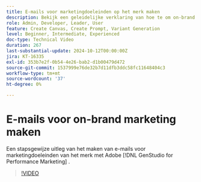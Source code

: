 ```yaml
---
title: E-mails voor marketingdoeleinden op het merk maken
description: Bekijk een geleidelijke verklaring van hoe te om on-brand marketing e-mails met Adobe  [!DNL GenStudio for Performance Marketing] te creëren.
role: Admin, Developer, Leader, User
feature: Create Canvas, Create Prompt, Variant Generation
level: Beginner, Intermediate, Experienced
doc-type: Technical Video
duration: 267
last-substantial-update: 2024-10-12T00:00:00Z
jira: KT-16335
exl-id: 353b7e2f-0b54-4e26-bab2-d1b00479d472
source-git-commit: 1537999e76de32b7d11dfb3ddc58fc11648404c3
workflow-type: tm+mt
source-wordcount: '37'
ht-degree: 0%

---
```


# E-mails voor on-brand marketing maken

Een stapsgewijze uitleg van het maken van e-mails voor marketingdoeleinden van het merk met Adobe [!DNL GenStudio for Performance Marketing] .

>[!VIDEO](https://video.tv.adobe.com/v/3435073/?learn=on&captions=dut)
